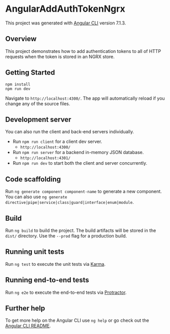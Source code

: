 # AngularAddAuthTokenNgrx

This project was generated with [Angular CLI](https://github.com/angular/angular-cli) version 7.1.3.

## Overview

This project demonstrates how to add authentication tokens to all of HTTP requests when the token is stored in an NGRX store.

## Getting Started

```
npm install
npm run dev
```

Navigate to `http://localhost:4300/`. The app will automatically reload if you change any of the source files.

## Development server

You can also run the client and back-end servers individually.

* Run `npm run client` for a client dev server. 
    * `http://localhost:4300/`
* Run `npm run server` for a backend in-memory JSON database.
    * `http://localhost:4301/`
* Run `npm run dev` to start both the client and server concurrently.


## Code scaffolding

Run `ng generate component component-name` to generate a new component. You can also use `ng generate directive|pipe|service|class|guard|interface|enum|module`.

## Build

Run `ng build` to build the project. The build artifacts will be stored in the `dist/` directory. Use the `--prod` flag for a production build.

## Running unit tests

Run `ng test` to execute the unit tests via [Karma](https://karma-runner.github.io).

## Running end-to-end tests

Run `ng e2e` to execute the end-to-end tests via [Protractor](http://www.protractortest.org/).

## Further help

To get more help on the Angular CLI use `ng help` or go check out the [Angular CLI README](https://github.com/angular/angular-cli/blob/master/README.md).
